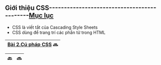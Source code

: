 ## Giới thiệu CSS--------------------------------------------[Mục lục](https://github.com/Zenfection/CSS)

- CSS là viết tắt của Cascading Style Sheets
- CSS dùng để trang trí các phần tử trong HTML

| [Bài 2.Cú pháp CSS](https://github.com/Zenfection/CSS/blob/master/BasicCSS/2.CuphapCSS.md) 🔜 |
| --------------------------------------------------------------------------------------------- |

| 🔙  | 🔜  |
| --- | --- |

